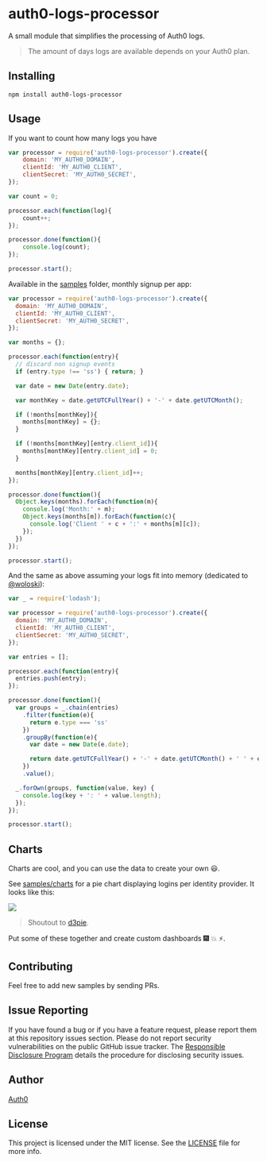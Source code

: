 auth0-logs-processor
========
A small module that simplifies the processing of Auth0 logs.

>The amount of days logs are available depends on your Auth0 plan.

Installing
------------
```Shell
npm install auth0-logs-processor
```

Usage
------------
If you want to count how many logs you have
```javascript
var processor = require('auth0-logs-processor').create({
    domain: 'MY_AUTH0_DOMAIN',
    clientId: 'MY_AUTH0_CLIENT',
    clientSecret: 'MY_AUTH0_SECRET',
});

var count = 0;

processor.each(function(log){
    count++;
});

processor.done(function(){
    console.log(count);
});

processor.start();
```

Available in the [samples](samples) folder, monthly signup per app:
```javascript
var processor = require('auth0-logs-processor').create({
  domain: 'MY_AUTH0_DOMAIN',
  clientId: 'MY_AUTH0_CLIENT',
  clientSecret: 'MY_AUTH0_SECRET',
});

var months = {};

processor.each(function(entry){
  // discard non signup events
  if (entry.type !== 'ss') { return; }

  var date = new Date(entry.date);

  var monthKey = date.getUTCFullYear() + '-' + date.getUTCMonth();

  if (!months[monthKey]){
    months[monthKey] = {};
  }

  if (!months[monthKey][entry.client_id]){
    months[monthKey][entry.client_id] = 0;
  }

  months[monthKey][entry.client_id]++;
});

processor.done(function(){
  Object.keys(months).forEach(function(m){
    console.log('Month:' + m);
    Object.keys(months[m]).forEach(function(c){
      console.log('Client ' + c + ':' + months[m][c]);
    });
  })
});

processor.start();
```

And the same as above assuming your logs fit into memory (dedicated to [@woloski](https://github.com/woloski)):
```javascript
var _ = require('lodash');

var processor = require('auth0-logs-processor').create({
  domain: 'MY_AUTH0_DOMAIN',
  clientId: 'MY_AUTH0_CLIENT',
  clientSecret: 'MY_AUTH0_SECRET',
});

var entries = [];

processor.each(function(entry){
  entries.push(entry);
});

processor.done(function(){
  var groups = _.chain(entries)
    .filter(function(e){
      return e.type === 'ss'
    })
    .groupBy(function(e){
      var date = new Date(e.date);

      return date.getUTCFullYear() + '-' + date.getUTCMonth() + ' ' + e.client_id;
    })
    .value();

  _.forOwn(groups, function(value, key) {
    console.log(key + ': ' + value.length);
  });
});

processor.start();
```

Charts
------
Charts are cool, and you can use the data to create your own :smiley:.

See [samples/charts](samples/charts) for a pie chart displaying logins per identity provider. It looks like this:

![](https://cldup.com/5frJxl3soL.png)

>Shoutout to [d3pie](hhttp://d3pie.org).

Put some of these together and create custom dashboards :fireworks: :boom: :zap:.

Contributing
------------
Feel free to add new samples by sending PRs.

## Issue Reporting

If you have found a bug or if you have a feature request, please report them at this repository issues section. Please do not report security vulnerabilities on the public GitHub issue tracker. The [Responsible Disclosure Program](https://auth0.com/whitehat) details the procedure for disclosing security issues.

## Author

[Auth0](auth0.com)

## License

This project is licensed under the MIT license. See the [LICENSE](LICENSE) file for more info.
